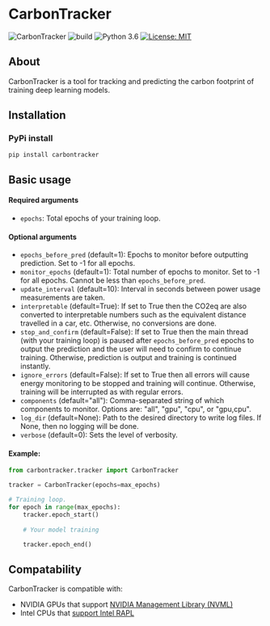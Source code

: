 # CarbonTracker
![CarbonTracker](https://img.shields.io/pypi/v/carbontracker?label=carbontracker)
![build](https://github.com/lfwa/carbontracker/workflows/build/badge.svg)
![Python 3.6](https://img.shields.io/pypi/pyversions/django?color=blue&logo=python)
[![License: MIT](https://img.shields.io/badge/License-MIT-yellow.svg)](https://opensource.org/licenses/MIT)

## About
CarbonTracker is a tool for tracking and predicting the carbon footprint of training deep learning models.

## Installation
### PyPi install
```
pip install carbontracker
```

## Basic usage

#### Required arguments
- `epochs`:
  Total epochs of your training loop.
#### Optional arguments
- `epochs_before_pred` (default=1):
  Epochs to monitor before outputting prediction. Set to -1 for all epochs.
- `monitor_epochs` (default=1):
  Total number of epochs to monitor. Set to -1 for all epochs. Cannot be less than `epochs_before_pred`.
- `update_interval` (default=10):
  Interval in seconds between power usage measurements are taken.
- `interpretable` (default=True):
  If set to True then the CO2eq are also converted to interpretable numbers such as the equivalent distance travelled in a car, etc. Otherwise, no conversions are done.
- `stop_and_confirm` (default=False):
  If set to True then the main thread (with your training loop) is paused after `epochs_before_pred` epochs to output the prediction and the user will need to confirm to continue training. Otherwise, prediction is output and training is continued instantly.
- `ignore_errors` (default=False):
  If set to True then all errors will cause energy monitoring to be stopped and training will continue. Otherwise, training will be interrupted as with regular errors.
- `components` (default="all"):
  Comma-separated string of which components to monitor. Options are: "all", "gpu", "cpu", or "gpu,cpu".
- `log_dir` (default=None):
  Path to the desired directory to write log files. If None, then no logging will be done.
- `verbose` (default=0):
  Sets the level of verbosity.

#### Example:

```python
from carbontracker.tracker import CarbonTracker

tracker = CarbonTracker(epochs=max_epochs)

# Training loop.
for epoch in range(max_epochs):
    tracker.epoch_start()
    
    # Your model training

    tracker.epoch_end()
```

## Compatability
CarbonTracker is compatible with:
- NVIDIA GPUs that support [NVIDIA Management Library (NVML)](https://developer.nvidia.com/nvidia-management-library-nvml)
- Intel CPUs that [support Intel RAPL](http://web.eece.maine.edu/~vweaver/projects/rapl/rapl_support.html)
